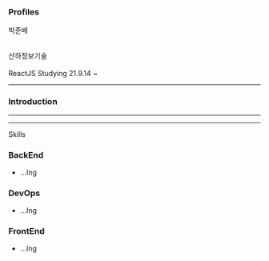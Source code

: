 ### Profiles 

박준배  

<br>
산하정보기술
<br><br>
ReactJS Studying 21.9.14 ~
 


***

### Introduction





***


***
Skills

### BackEnd 

- ...Ing

### DevOps

- ...Ing

### FrontEnd

- ...Ing


<br>
